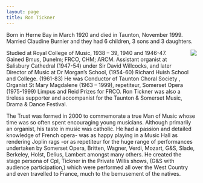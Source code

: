 ```yaml
---
layout: page
title: Ron Tickner
---
```


Born in Herne Bay in March 1920 and died in Taunton, November 1999. Married Claudine Burnier and they had 6 children, 3 sons and 3 daughters.

<img style="float: right; padding-left: 20px; padding-bottom: 20px" src="{{ site.url }}/images/ron-tickner.png">

Studied at Royal College of Music, 1938 – 39, 1940 and 1946-47. Gained Bmus, Dunelm; FRCO, CHM; ARCM. Assistant organist at Salisbury Cathedral (1947-54) under Sir David Willcocks, and later Director of Music at Dr Morgan’s School, (1954-60) Richard Huish School and College. (1961-83) He was Conductor of Taunton Choral Society , Organist St Mary Magdalene (1963 – 1999), repetiteur, Somerset Opera (1975-1999) Limpus and Reid Prizes for FRCO. Ron Tickner was also a tireless supporter and accompanist for the Taunton & Somerset Music, Drama & Dance Festival.

The Trust was formed in 2000 to commemorate a true Man of Music whose time was so often spent encouraging young musicians. Although primarily an organist, his taste in music was catholic. He had a passion and detailed knowledge of French opera- was as happy playing in a Music Hall as rendering Joplin rags -or as repetiteur for the huge range of performances undertaken by Somerset Opera, Britten, Wagner, Verdi, Mozart, G&S, Slade, Berkeley, Holst, Delius, Lambert amongst many others. He created the stage persona of Cpl, Tickner in the Private Willis shows, (G&S with audience participation,) which were performed all over the West Country and even travelled to France, much to the bemusement of the natives.